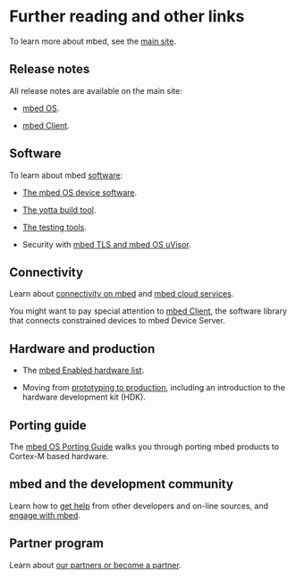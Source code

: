 # Further reading and other links

To learn more about mbed, see the [main site](http://mbed.com).

## Release notes

All release notes are available on the main site:

* [mbed OS](https://www.mbed.com/en/development/software/mbed-os/releases/).

* [mbed Client](https://www.mbed.com/en/development/software/mbed-client/releases/).

## Software

To learn about mbed [software](http://mbed.com/en/development/software/): 

* [The mbed OS device software](http://mbed.com/en/development/software/mbed-os/).

* [The yotta build tool](http://mbed.com/en/development/software/tools/yotta/).

* [The testing tools](http://mbed.com/en/development/software/tools/testing/).

* Security with [mbed TLS and mbed OS uVisor](http://mbed.com/en/technologies/security/).

## Connectivity

Learn about [connectivity on mbed](http://mbed.com/en/technologies/connectivity/) and [mbed cloud services](http://mbed.com/en/development/cloud/).

You might want to pay special attention to [mbed Client](/http://v3.mbed.com/en/development/cloud/mbed-client/), the software library that connects constrained devices to mbed Device Server.

## Hardware and production

* The [mbed Enabled hardware list](http://mbed.com/en/development/hardware/).

* Moving from [prototyping to production](http://mbed.com/en/development/hardware/prototyping-production/), including an introduction to the hardware development kit (HDK).

## Porting guide

The [mbed OS Porting Guide](https://docs.mbed.com/docs/porting-guide/en/latest/) walks you through porting mbed products to Cortex-M based hardware.

## mbed and the development community

Learn how to [get help](http://mbed.com/en/development/community-help/) from other developers and on-line sources, and [engage with mbed](http://mbed.com/en/about-mbed/engage-with-us/).

## Partner program

Learn about [our partners or become a partner](http://mbed.com/en/partners/).
